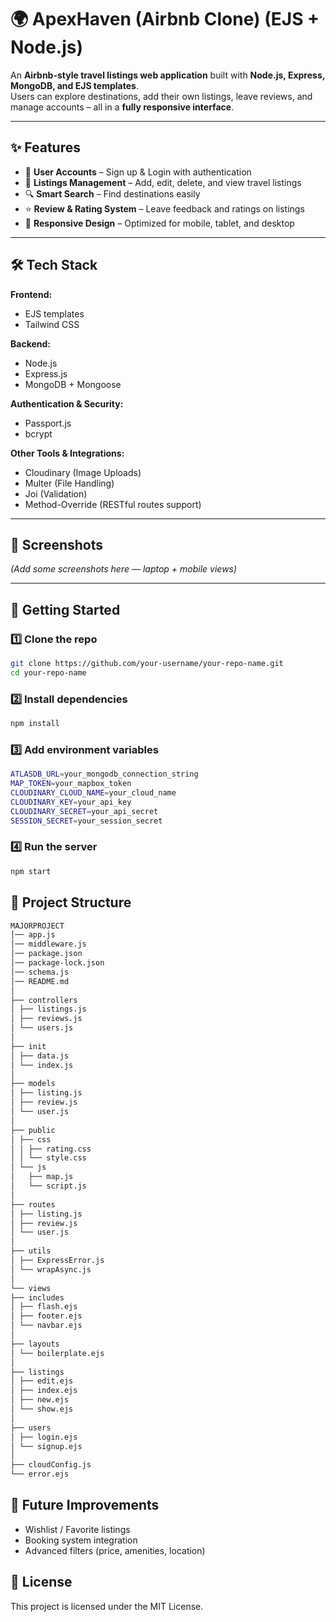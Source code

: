 # 🌍 ApexHaven (Airbnb Clone) (EJS + Node.js)

An **Airbnb-style travel listings web application** built with **Node.js, Express, MongoDB, and EJS templates**.  
Users can explore destinations, add their own listings, leave reviews, and manage accounts – all in a **fully responsive interface**.  

---

## ✨ Features

- 👤 **User Accounts** – Sign up & Login with authentication  
- 🏡 **Listings Management** – Add, edit, delete, and view travel listings  
- 🔍 **Smart Search** – Find destinations easily  
- ⭐ **Review & Rating System** – Leave feedback and ratings on listings  
- 📱 **Responsive Design** – Optimized for mobile, tablet, and desktop  

---

## 🛠️ Tech Stack

**Frontend:**  
- EJS templates  
- Tailwind CSS  

**Backend:**  
- Node.js  
- Express.js  
- MongoDB + Mongoose  

**Authentication & Security:**  
- Passport.js  
- bcrypt  

**Other Tools & Integrations:**  
- Cloudinary (Image Uploads)  
- Multer (File Handling)  
- Joi (Validation)  
- Method-Override (RESTful routes support)  

---

## 📸 Screenshots  

*(Add some screenshots here — laptop + mobile views)*  

---

## 🚀 Getting Started  

### 1️⃣ Clone the repo  
```bash
git clone https://github.com/your-username/your-repo-name.git
cd your-repo-name
```
### 2️⃣ Install dependencies
```bash
npm install
```
### 3️⃣ Add environment variables
```bash
ATLASDB_URL=your_mongodb_connection_string
MAP_TOKEN=your_mapbox_token
CLOUDINARY_CLOUD_NAME=your_cloud_name
CLOUDINARY_KEY=your_api_key
CLOUDINARY_SECRET=your_api_secret
SESSION_SECRET=your_session_secret
```
### 4️⃣ Run the server
```bash
npm start
```
## 📂 Project Structure 
```bash
MAJORPROJECT
│── app.js
│── middleware.js
│── package.json
│── package-lock.json
│── schema.js
│── README.md
│
├── controllers
│ ├── listings.js
│ ├── reviews.js
│ └── users.js
│
├── init
│ ├── data.js
│ └── index.js
│
├── models
│ ├── listing.js
│ ├── review.js
│ └── user.js
│
├── public
│ ├── css
│ │ ├── rating.css
│ │ └── style.css
│ └── js
│   ├── map.js
│   └── script.js
│
├── routes
│ ├── listing.js
│ ├── review.js
│ └── user.js
│
├── utils
│ ├── ExpressError.js
│ └── wrapAsync.js
│
└── views
├── includes
│ ├── flash.ejs
│ ├── footer.ejs
│ └── navbar.ejs
│
├── layouts
│ └── boilerplate.ejs
│
├── listings
│ ├── edit.ejs
│ ├── index.ejs
│ ├── new.ejs
│ └── show.ejs
│
├── users
│ ├── login.ejs
│ └── signup.ejs
│
├── cloudConfig.js
└── error.ejs
```

## 📌 Future Improvements
- Wishlist / Favorite listings
- Booking system integration
- Advanced filters (price, amenities, location)

## 📜 License
This project is licensed under the MIT License.

